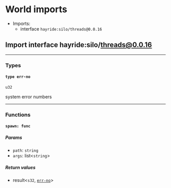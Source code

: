 # <a id="imports"></a>World imports


 - Imports:
    - interface `hayride:silo/threads@0.0.16`

## <a id="hayride_silo_threads_0_0_16"></a>Import interface hayride:silo/threads@0.0.16


----

### Types

#### <a id="err_no"></a>`type err-no`
`u32`
<p>system error numbers

----

### Functions

#### <a id="spawn"></a>`spawn: func`


##### Params

- <a id="spawn.path"></a>`path`: `string`
- <a id="spawn.args"></a>`args`: list<`string`>

##### Return values

- <a id="spawn.0"></a> result<`s32`, [`err-no`](#err_no)>

